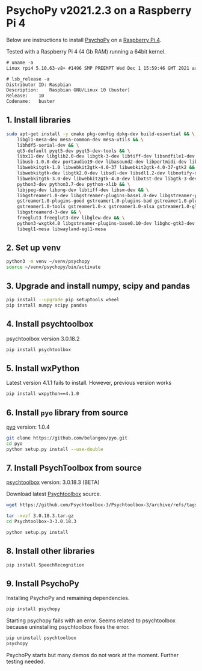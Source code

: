 # PsychoPy v2021.2.3 on a Raspberry Pi 4

Below are instructions to install [PsychoPy](https://www.psychopy.org) on a [Raspberry Pi 4](https://www.raspberrypi.com/products/raspberry-pi-4-model-b/).

Tested with a Raspberry Pi 4 (4 Gb RAM) running a 64bit kernel.

```txt
# uname -a
Linux rpi4 5.10.63-v8+ #1496 SMP PREEMPT Wed Dec 1 15:59:46 GMT 2021 aarch64 GNU/Linux

# lsb_release -a
Distributor ID: Raspbian
Description:    Raspbian GNU/Linux 10 (buster)
Release:    10
Codename:   buster
```

## 1. Install libraries

```sh
sudo apt-get install -y cmake pkg-config dpkg-dev build-essential && \
    libgl1-mesa-dev mesa-common-dev mesa-utils && \
    libhdf5-serial-dev && \
    qt5-default pyqt5-dev pyqt5-dev-tools && \
    libx11-dev libglib2.0-dev libgtk-3-dev libtiff-dev libsndfile1-dev && \
    libusb-1.0.0-dev portaudio19-dev libasound2-dev libportmidi-dev liblo-dev && \
    libwebkitgtk-1.0 libwebkit2gtk-4.0-37 libwebkit2gtk-4.0-37-gtk2 && \
    libwebkitgtk-dev libgtk2.0-dev libsdl-dev libsdl1.2-dev libnotify-dev && \
    libwebkitgtk-3.0-dev libwebkit2gtk-4.0-dev libxtst-dev libgtk-3-dev && \
    python3-dev python3.7-dev python-xlib && \
    libjpeg-dev libpng-dev libtiff-dev libsm-dev && \
    libgstreamer1.0-dev libgstreamer-plugins-base1.0-dev libgstreamer-plugins-bad1.0-dev gstreamer1.0-plugins-base && \
    gstreamer1.0-plugins-good gstreamer1.0-plugins-bad gstreamer1.0-plugins-ugly gstreamer1.0-libav && \
    gstreamer1.0-tools gstreamer1.0-x gstreamer1.0-alsa gstreamer1.0-gl gstreamer1.0-gtk3 gstreamer1.0-pulseaudio && \
    libgstreamerd-3-dev && \
    freeglut3 freeglut3-dev libglew-dev && \
    python3-wxgtk4.0 libgstreamer-plugins-base0.10-dev libghc-gtk3-dev libwxgtk3.0-gtk3-dev && \
    libegl1-mesa libwayland-egl1-mesa
```

## 2. Set up venv

```sh
python3 -m venv ~/venv/psychopy
source ~/venv/psychopy/bin/activate
```

## 3. Upgrade and install numpy, scipy and pandas

```sh
pip install --upgrade pip setuptools wheel
pip install numpy scipy pandas
```

## 4. Install psychtoolbox

psychtoolbox version 3.0.18.2

```sh
pip install psychtoolbox
```

## 5. Install wxPython

Latest version 4.1.1 fails to install. However, previous version works

```sh
pip install wxpython==4.1.0
```

## 6. Install `pyo` library from source

[pyo](http://ajaxsoundstudio.com/software/pyo/) version: 1.0.4

```sh
git clone https://github.com/belangeo/pyo.git
cd pyo
python setup.py install --use-double
```

## 7. Install PsychToolbox from source

[psychtoolbox](http://psychtoolbox.org) version: 3.0.18.3 (BETA)

Download latest [Psychtoolbox](https://github.com/Psychtoolbox-3/Psychtoolbox-3/releases) source.

```sh
wget https://github.com/Psychtoolbox-3/Psychtoolbox-3/archive/refs/tags/3.0.18.3.tar.gz

tar -xvzf 3.0.18.3.tar.gz
cd Psychtoolbox-3-3.0.18.3

python setup.py install
```

## 8. Install other libraries

```sh
pip install SpeechRecognition
```

## 9. Install PsychoPy

Installing PsychoPy and remaining dependencies.

```sh
pip install psychopy
```

Starting psychopy fails with an error. Seems related to psychtoolbox because uninstalling psychtoolbox fixes the error.

```sh
pip uninstall psychtoolbox
psychopy
```

PsychoPy starts but many demos do not work at the moment. Further testing needed.
